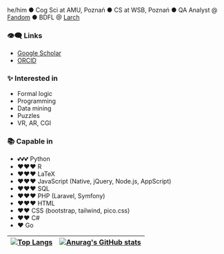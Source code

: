 he/him ● Cog Sci at AMU, Poznań ● CS at WSB, Poznań ● QA Analyst @ [Fandom](https://github.com/Wikia) ● BDFL @ [Larch](https://github.com/Larch-Team/Larch)

### 👁‍🗨 Links

  - [Google Scholar](https://scholar.google.com/citations?user=-j1KOx0AAAAJ)
  - [ORCID](https://orcid.org/0000-0002-7811-4580)

### ✨ Interested in

  - Formal logic
  - Programming
  - Data mining
  - Puzzles
  - VR, AR, CGI

### 📚 Capable in

  - 💕💕💕 Python
  - ❤❤❤ R
  - ❤❤❤ LaTeX
  - ❤❤❤ JavaScript (Native, jQuery, Node.js, AppScript)
  - ❤❤❤ SQL
  - ❤❤❤ PHP (Laravel, Symfony)
  - ❤❤❤ HTML
  - ❤❤ CSS (bootstrap, tailwind, pico.css)
  - ❤❤ C# 
  - ❤ Go

|[![Top Langs](https://github-readme-stats.vercel.app/api/top-langs/?username=PogromcaPapai&layout=compact&hide=blade,html,tex)](https://github.com/anuraghazra/github-readme-stats)|  [![Anurag's GitHub stats](https://github-readme-stats.vercel.app/api?username=PogromcaPapai)](https://github.com/anuraghazra/github-readme-stats) |
|---|---|

<!--
**PogromcaPapai/PogromcaPapai** is a ✨ _special_ ✨ repository because its `README.md` (this file) appears on your GitHub profile.
-->

